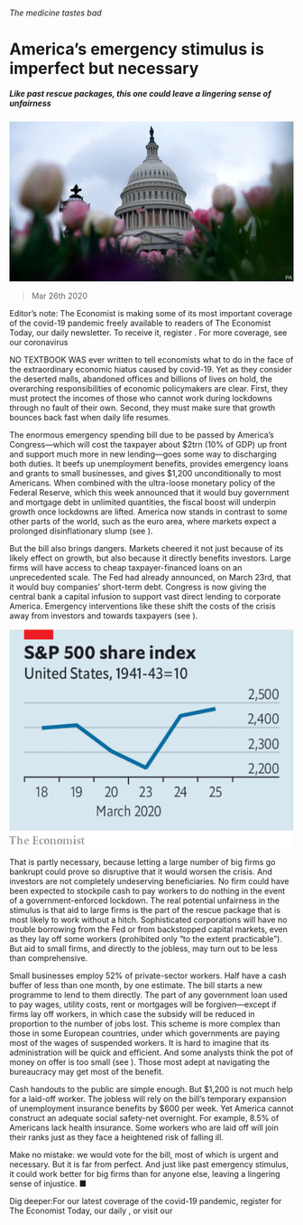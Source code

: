 ###### The medicine tastes bad

# America’s emergency stimulus is imperfect but necessary 

##### Like past rescue packages, this one could leave a lingering sense of unfairness 

![image](images/20200328_LDP502.jpg) 

> Mar 26th 2020 

Editor’s note: The Economist is making some of its most important coverage of the covid-19 pandemic freely available to readers of The Economist Today, our daily newsletter. To receive it, register . For more coverage, see our coronavirus 

NO TEXTBOOK WAS ever written to tell economists what to do in the face of the extraordinary economic hiatus caused by covid-19. Yet as they consider the deserted malls, abandoned offices and billions of lives on hold, the overarching responsibilities of economic policymakers are clear. First, they must protect the incomes of those who cannot work during lockdowns through no fault of their own. Second, they must make sure that growth bounces back fast when daily life resumes.

The enormous emergency spending bill due to be passed by America’s Congress—which will cost the taxpayer about $2trn (10% of GDP) up front and support much more in new lending—goes some way to discharging both duties. It beefs up unemployment benefits, provides emergency loans and grants to small businesses, and gives $1,200 unconditionally to most Americans. When combined with the ultra-loose monetary policy of the Federal Reserve, which this week announced that it would buy government and mortgage debt in unlimited quantities, the fiscal boost will underpin growth once lockdowns are lifted. America now stands in contrast to some other parts of the world, such as the euro area, where markets expect a prolonged disinflationary slump (see ).


But the bill also brings dangers. Markets cheered it not just because of its likely effect on growth, but also because it directly benefits investors. Large firms will have access to cheap taxpayer-financed loans on an unprecedented scale. The Fed had already announced, on March 23rd, that it would buy companies’ short-term debt. Congress is now giving the central bank a capital infusion to support vast direct lending to corporate America. Emergency interventions like these shift the costs of the crisis away from investors and towards taxpayers (see ).

![image](images/20200328_LDC031.png) 


That is partly necessary, because letting a large number of big firms go bankrupt could prove so disruptive that it would worsen the crisis. And investors are not completely undeserving beneficiaries. No firm could have been expected to stockpile cash to pay workers to do nothing in the event of a government-enforced lockdown. The real potential unfairness in the stimulus is that aid to large firms is the part of the rescue package that is most likely to work without a hitch. Sophisticated corporations will have no trouble borrowing from the Fed or from backstopped capital markets, even as they lay off some workers (prohibited only “to the extent practicable”). But aid to small firms, and directly to the jobless, may turn out to be less than comprehensive.

Small businesses employ 52% of private-sector workers. Half have a cash buffer of less than one month, by one estimate. The bill starts a new programme to lend to them directly. The part of any government loan used to pay wages, utility costs, rent or mortgages will be forgiven—except if firms lay off workers, in which case the subsidy will be reduced in proportion to the number of jobs lost. This scheme is more complex than those in some European countries, under which governments are paying most of the wages of suspended workers. It is hard to imagine that its administration will be quick and efficient. And some analysts think the pot of money on offer is too small (see ). Those most adept at navigating the bureaucracy may get most of the benefit.

Cash handouts to the public are simple enough. But $1,200 is not much help for a laid-off worker. The jobless will rely on the bill’s temporary expansion of unemployment insurance benefits by $600 per week. Yet America cannot construct an adequate social safety-net overnight. For example, 8.5% of Americans lack health insurance. Some workers who are laid off will join their ranks just as they face a heightened risk of falling ill.

Make no mistake: we would vote for the bill, most of which is urgent and necessary. But it is far from perfect. And just like past emergency stimulus, it could work better for big firms than for anyone else, leaving a lingering sense of injustice. ■

Dig deeper:For our latest coverage of the covid-19 pandemic, register for The Economist Today, our daily , or visit our 

